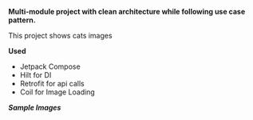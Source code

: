 **Multi-module project with clean architecture while following use case pattern.**

This project shows cats images

**Used**
* Jetpack Compose
* Hilt for DI
* Retrofit for api calls
* Coil for Image Loading

***Sample Images***
